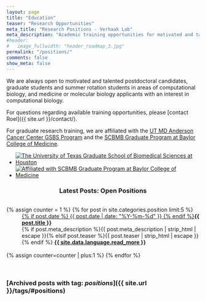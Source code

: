 ```yaml
---
layout: page
title: "Education"
teaser: "Research Opportunities"
meta_title: "Research Positions - Verhaak Lab"
meta_description: "Academic training opportunities for motivated and talented postdoctoral candidates, graduate students and summer rotation students in areas of cancer computational biology in Verhaak Lab at the UT MD Anderson Cancer Center, Houston, TX"
#header:
#   image_fullwidth: "header_roadmap_3.jpg"
permalink: "/positions/"
comments: false
show_meta: false
---
```


We are always open to  motivated and talented postdoctoral candidates, graduate students and summer rotation students in areas of computational biology,   and medicine or molecular biology applicants with an interest in computational biology. 

For questions regarding available training opportunities, please [contact Roel]({{ site.url }}/contact/).

For graduate research training, we are  affiliated with the [UT MD Anderson Cancer Center GSBS Program](http://gsbs.uth.edu) and the [SCBMB Graduate Program at Baylor College of Medicine](http://bcm.edu/scbmb).

<ul class="small-block-grid-2">
<li><a href="http://gsbs.uth.edu"><img alt="The University of Texas Graduate School of Biomedical Sciences at Houston" title="The University of Texas Graduate School of Biomedical Sciences at Houston" src="{{ site.url }}/images/logos/utgsbs_logo.png"></a></li>
<li><a href="http://bcm.edu/scbmb"><img alt="Affiliated with SCBMB Graduate Program at Baylor College of Medicine" title="Affiliated with SCBMB Graduate Program at Baylor College of Medicine" src="{{ site.url }}/images/logos/scbmb_bcm_logo.png"></a></li>
</ul>

### <center><i class="fa fa-info-circle fa-1.9x"></i> Latest Posts: Open Positions

<div id="blog-index" class="row">
  <div class="small-12 columns t30">
    <dl class="accordion" data-accordion>
      {% assign counter = 1 %}
      {% for post in site.categories.position limit:5 %}
      <dd class="accordion-navigation">
      <a href="#panel{{ counter }}"><span class="iconfont"></span> {% if post.date %}<time class="icon-calendar pr20" datetime="{{ post.date | date: "%Y-%m-%d" }}" itemprop="datePublished"> {{ post.date | date: "%Y-%m-%d" }}</time> {% endif %}<strong>{{ post.title }}</strong></a>
        <div id="panel{{ counter }}" class="content">
          {% if post.meta_description %}{{ post.meta_description | strip_html | escape }}{% elsif post.teaser %}{{ post.teaser | strip_html | escape }}{% endif %}
          <a href="{{ site.url }}{{ post.url }}" title="Read {{ post.title escape_once }}"><strong>{{ site.data.language.read_more }}</strong></a><br><br>
        </div>
      </dd>
      {% assign counter=counter | plus:1 %}
      {% endfor %}
    </dl>
  </div><!-- /.small-12.columns -->
</div><!-- /.row -->
<br>

### [Archived posts with tag: *positions*]({{ site.url }}/tags/#positions) 
